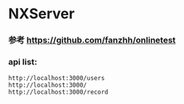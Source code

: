 # NXServer
###  参考 https://github.com/fanzhh/onlinetest

### api list:
 ```
 http://localhost:3000/users
http://localhost:3000/
http://localhost:3000/record

```

